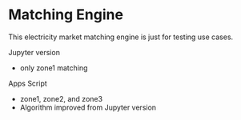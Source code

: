 # Matching Engine
This electricity market matching engine is just for testing use cases.

Jupyter version
  - only zone1 matching
  
Apps Script
  - zone1, zone2, and zone3
  - Algorithm improved from Jupyter version

